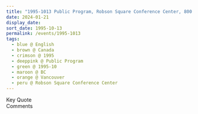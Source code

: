 ```yaml
---
title: "1995-1013 Public Program, Robson Square Conference Center, 800 Robson Square, Vancouver, BC, Canada"
date: 2024-01-21
display_date: 
sort_date: 1995-10-13
permalink: /events/1995-1013
tags:
  - blue @ English
  - brown @ Canada
  - crimson @ 1995
  - deeppink @ Public Program
  - green @ 1995-10
  - maroon @ BC
  - orange @ Vancouver
  - peru @ Robson Square Conference Center
---
```


<wave-list>
  <list-title color="green" width="75">Key Quote</list-title>
  <list-item color="BlanchedAlmond"  width="200"></list-item>
  <list-item color="Lavender"></list-item>
  <list-item color="BlanchedAlmond"></list-item>
</wave-list>

<br>

<wave-list>
  <list-title color="green" width="75">Comments</list-title>
  <list-item color="BlanchedAlmond"  width="200"></list-item>
  <list-item color="Lavender"></list-item>
  <list-item color="BlanchedAlmond"></list-item>
</wave-list>